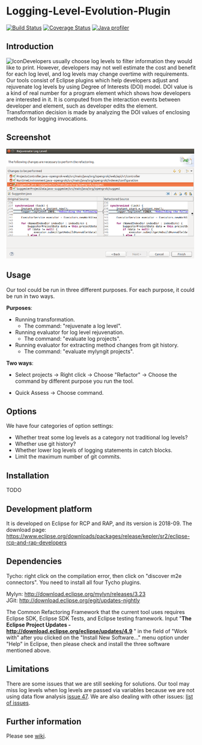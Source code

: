 # Logging-Level-Evolution-Plugin

[![Build Status](https://travis-ci.com/ponder-lab/Logging-Level-Evolution-Plugin.svg?token=gywSHb5G1W81zrovzorQ&branch=master)](https://travis-ci.com/ponder-lab/Logging-Level-Evolution-Plugin) [![Coverage Status](https://coveralls.io/repos/github/ponder-lab/Logging-Level-Evolution-Plugin/badge.svg?branch=master&t=SHx1bW)](https://coveralls.io/github/ponder-lab/Logging-Level-Evolution-Plugin?branch=master) [![Java profiler](https://www.ej-technologies.com/images/product_banners/jprofiler_small.png)](https://www.ej-technologies.com/products/jprofiler/overview.html)

## Introduction

<img src="https://github.com/ponder-lab/Logging-Level-Evolution-Plugin/blob/master/edu.cuny.hunter.log.ui/icons/icon.png" alt="Icon" align="left"/> Developers usually choose log levels to filter information they would like to print. However, developers may not well estimate the cost and benefit for each log level, and log levels may change overtime with requirements. Our tools consist of Eclipse plugins which help developers adjust and rejuvenate log levels by using Degree of Interests (DOI) model. DOI value is a kind of real number for a program element which shows how developers are interested in it. It is computed from the interaction events between developer and element, such as developer edits the element. Transformation decision is made by analyzing the DOI values of enclosing methods for logging invocations.


## Screenshot
<img src="https://github.com/ponder-lab/Logging-Level-Evolution-Plugin/blob/master/edu.cuny.hunter.log.ui/icons/screenshot.png" alt="Screenshot" width=500px/>

## Usage

Our tool could be run in three different purposes. For each purpose, it could be run in two ways.

**Purposes**:

- Running transformation.
  - The command: "rejuvenate a log level".
- Running evaluator for log level rejuvenation.
  - The command: "evaluate log projects".
- Running evaluator for extracting method changes from git history.
  - The command: "evaluate mylyngit projects".

**Two ways**:

- Select projects -> Right click -> Choose "Refactor" -> Choose the command by different purpose you run the tool.

- Quick Assess -> Choose command.


## Options
We have four categories of option settings:

- Whether treat some log levels as a category not traditional log levels?
- Whether use git history?
- Whether lower log levels of logging statements in catch blocks.
- Limit the maximum number of git commits.

## Installation

TODO

## Development platform

It is developed on Eclipse for RCP and RAP, and its version is 2018-09. The download page: https://www.eclipse.org/downloads/packages/release/kepler/sr2/eclipse-rcp-and-rap-developers 

## Dependencies

Tycho: right click on the compilation error, then click on "discover m2e connectors". You need to install all four Tycho plugins.

Mylyn: http://download.eclipse.org/mylyn/releases/3.23 <br/>
JGit: http://download.eclipse.org/egit/updates-nightly <br/>

The Common Refactoring Framework that the current tool uses requires Eclipse SDK, Eclipse SDK Tests, and Eclipse testing framework. Input 
"<b>The Eclipse Project Updates - http://download.eclipse.org/eclipse/updates/4.9 </b>" in the field of "Work with" after you clicked on the "Install New Software..." menu option under "Help" in Eclipse, then please check and install the three software mentioned above.

## Limitations

There are some issues that we are still seeking for solutions. Our tool may miss log levels when log levels are passed via variables because we are not using data flow analysis [issue 47](https://github.com/ponder-lab/Logging-Level-Evolution-Plugin/issues/47). We are also dealing with other issues: [list of issues](https://github.com/ponder-lab/Logging-Level-Evolution-Plugin/issues).

## Further information

Please see [wiki](https://github.com/ponder-lab/Logging-Level-Evolution-Plugin/wiki).
